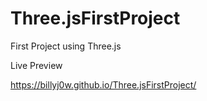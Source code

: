 # Three.jsFirstProject
First Project using Three.js

Live Preview

https://billyj0w.github.io/Three.jsFirstProject/
